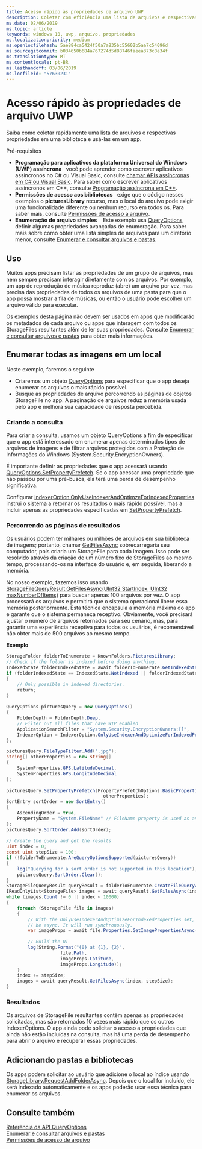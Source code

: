 ```yaml
---
title: Acesso rápido às propriedades de arquivo UWP
description: Coletar com eficiência uma lista de arquivos e respectivas propriedades em uma biblioteca para usar em um aplicativo UWP.
ms.date: 02/06/2019
ms.topic: article
keywords: windows 10, uwp, arquivo, propriedades
ms.localizationpriority: medium
ms.openlocfilehash: 5ae884ca5424f50a7a835bc55602b5aa7c54096d
ms.sourcegitcommit: b034650b684a767274d5d88746faeea373c8e34f
ms.translationtype: MT
ms.contentlocale: pt-BR
ms.lasthandoff: 03/06/2019
ms.locfileid: "57630231"
---
```

# <a name="fast-access-to-file-properties-in-uwp"></a>Acesso rápido às propriedades de arquivo UWP 

Saiba como coletar rapidamente uma lista de arquivos e respectivas propriedades em uma biblioteca e usá-las em um app.  

Pré-requisitos 
- **Programação para aplicativos da plataforma Universal do Windows (UWP) assíncrona**   você pode aprender como escrever aplicativos assíncronos no C# ou Visual Basic, consulte [chamar APIs assíncronas em C# ou Visual Basic](https://docs.microsoft.com/windows/uwp/threading-async/call-asynchronous-apis-in-csharp-or-visual-basic).     Para saber como escrever aplicativos assíncronos em C++, consulte [Programação assíncrona em C++](https://docs.microsoft.com/windows/uwp/threading-async/asynchronous-programming-in-cpp-universal-windows-platform-apps). 
- **Permissões de acesso aos bibliotecas**   exige que o código nesses exemplos o **picturesLibrary** recurso, mas o local do arquivo pode exigir uma funcionalidade diferente ou nenhum recurso em todos os. Para saber mais, consulte [Permissões de acesso a arquivo](https://docs.microsoft.com/windows/uwp/files/file-access-permissions). 
- **Enumeração de arquivo simples**    Este exemplo usa [QueryOptions](https://docs.microsoft.com/uwp/api/Windows.Storage.Search.QueryOptions) definir algumas propriedades avançadas de enumeração. Para saber mais sobre como obter uma lista simples de arquivos para um diretório menor, consulte [Enumerar e consultar arquivos e pastas](https://docs.microsoft.com/windows/uwp/files/quickstart-listing-files-and-folders). 

## <a name="usage"></a>Uso  
Muitos apps precisam listar as propriedades de um grupo de arquivos, mas nem sempre precisam interagir diretamente com os arquivos. Por exemplo, um app de reprodução de música reproduz (abre) um arquivo por vez, mas precisa das propriedades de todos os arquivos de uma pasta para que o app possa mostrar a fila de músicas, ou então o usuário pode escolher um arquivo válido para executar. 

Os exemplos desta página não devem ser usados em apps que modificarão os metadados de cada arquivo ou apps que interagem com todos os StorageFiles resultantes além de ler suas propriedades. Consulte [Enumerar e consultar arquivos e pastas](https://docs.microsoft.com/windows/uwp/files/quickstart-listing-files-and-folders) para obter mais informações. 

## <a name="enumerate-all-the-pictures-in-a-location"></a>Enumerar todas as imagens em um local 
Neste exemplo, faremos o seguinte
-  Criaremos um objeto [QueryOptions](https://docs.microsoft.com/uwp/api/Windows.Storage.Search.QueryOptions) para especificar que o app deseja enumerar os arquivos o mais rápido possível.
-  Busque as propriedades de arquivo percorrendo as páginas de objetos StorageFile no app. A paginação de arquivos reduz a memória usada pelo app e melhora sua capacidade de resposta percebida.

### <a name="creating-the-query"></a>Criando a consulta 
Para criar a consulta, usamos um objeto QueryOptions a fim de especificar que o app está interessado em enumerar apenas determinados tipos de arquivos de imagens e de filtrar arquivos protegidos com a Proteção de Informações do Windows (System.Security.EncryptionOwners). 

É importante definir as propriedades que o app acessará usando [QueryOptions.SetPropertyPrefetch](https://docs.microsoft.com/uwp/api/windows.storage.search.queryoptions.setpropertyprefetch). Se o app acessar uma propriedade que não passou por uma pré-busca, ela terá uma perda de desempenho significativa.

Configurar [IndexerOption.OnlyUseIndexerAndOptimzeForIndexedProperties](https://docs.microsoft.com/uwp/api/Windows.Storage.Search.IndexerOption) instrui o sistema a retornar os resultados o mais rápido possível, mas a incluir apenas as propriedades especificadas em [SetPropertyPrefetch](https://docs.microsoft.com/uwp/api/windows.storage.search.queryoptions.setpropertyprefetch). 

### <a name="paging-in-the-results"></a>Percorrendo as páginas de resultados 
Os usuários podem ter milhares ou milhões de arquivos em sua biblioteca de imagens; portanto, chamar [GetFilesAsync](https://docs.microsoft.com/uwp/api/windows.storage.search.storagefilequeryresult.getfilesasync) sobrecarregaria seu computador, pois criaria um StorageFile para cada imagem. Isso pode ser resolvido através da criação de um número fixo de StorageFiles ao mesmo tempo, processando-os na interface do usuário e, em seguida, liberando a memória. 

No nosso exemplo, fazemos isso usando [StorageFileQueryResult.GetFilesAsync(UInt32 StartIndex, UInt32 maxNumberOfItems)](https://docs.microsoft.com/uwp/api/windows.storage.search.storagefilequeryresult.getfilesasync) para buscar apenas 100 arquivos por vez. O app processará os arquivos e permitirá que o sistema operacional libere essa memória posteriormente. Esta técnica encapsula a memória máxima do app e garante que o sistema permaneça receptivo. Obviamente, você precisará ajustar o número de arquivos retornados para seu cenário, mas, para garantir uma experiência receptiva para todos os usuários, é recomendável não obter mais de 500 arquivos ao mesmo tempo.


**Exemplo**  
```csharp
StorageFolder folderToEnumerate = KnownFolders.PicturesLibrary; 
// Check if the folder is indexed before doing anything. 
IndexedState folderIndexedState = await folderToEnumerate.GetIndexedStateAsync(); 
if (folderIndexedState == IndexedState.NotIndexed || folderIndexedState == IndexedState.Unknown) 
{ 
    // Only possible in indexed directories.  
    return; 
} 
 
QueryOptions picturesQuery = new QueryOptions() 
{ 
    FolderDepth = FolderDepth.Deep, 
    // Filter out all files that have WIP enabled
    ApplicationSearchFilter = "System.Security.EncryptionOwners:[]", 
    IndexerOption = IndexerOption.OnlyUseIndexerAndOptimizeForIndexedProperties 
}; 

picturesQuery.FileTypeFilter.Add(".jpg"); 
string[] otherProperties = new string[] 
{ 
    SystemProperties.GPS.LatitudeDecimal, 
    SystemProperties.GPS.LongitudeDecimal 
}; 
 
picturesQuery.SetPropertyPrefetch(PropertyPrefetchOptions.BasicProperties | PropertyPrefetchOptions.ImageProperties, 
                                    otherProperties); 
SortEntry sortOrder = new SortEntry() 
{ 
    AscendingOrder = true, 
    PropertyName = "System.FileName" // FileName property is used as an example. Any property can be used here.  
}; 
picturesQuery.SortOrder.Add(sortOrder); 
 
// Create the query and get the results 
uint index = 0; 
const uint stepSize = 100; 
if (!folderToEnumerate.AreQueryOptionsSupported(picturesQuery)) 
{ 
    log("Querying for a sort order is not supported in this location"); 
    picturesQuery.SortOrder.Clear(); 
} 
StorageFileQueryResult queryResult = folderToEnumerate.CreateFileQueryWithOptions(picturesQuery); 
IReadOnlyList<StorageFile> images = await queryResult.GetFilesAsync(index, stepSize); 
while (images.Count != 0 || index < 10000) 
{ 
    foreach (StorageFile file in images) 
    { 
        // With the OnlyUseIndexerAndOptimizeForIndexedProperties set, this won't  
        // be async. It will run synchronously. 
        var imageProps = await file.Properties.GetImagePropertiesAsync(); 
 
        // Build the UI 
        log(String.Format("{0} at {1}, {2}", 
                    file.Path, 
                    imageProps.Latitude, 
                    imageProps.Longitude)); 
    } 
    index += stepSize; 
    images = await queryResult.GetFilesAsync(index, stepSize); 
} 
```

### <a name="results"></a>Resultados 
Os arquivos de StorageFile resultantes contêm apenas as propriedades solicitadas, mas são retornados 10 vezes mais rápido que os outros IndexerOptions. O app ainda pode solicitar o acesso a propriedades que ainda não estão incluídas na consulta, mas há uma perda de desempenho para abrir o arquivo e recuperar essas propriedades.  

## <a name="adding-folders-to-libraries"></a>Adicionando pastas a bibliotecas 
Os apps podem solicitar ao usuário que adicione o local ao índice usando [StorageLibrary.RequestAddFolderAsync](https://docs.microsoft.com/uwp/api/Windows.Storage.StorageLibrary.RequestAddFolderAsync). Depois que o local for incluído, ele será indexado automaticamente e os apps poderão usar essa técnica para enumerar os arquivos.
 
## <a name="see-also"></a>Consulte também
[Referência da API QueryOptions](https://docs.microsoft.com/uwp/api/windows.storage.search.queryoptions)  
[Enumerar e consultar arquivos e pastas](https://docs.microsoft.com/windows/uwp/files/quickstart-listing-files-and-folders)  
[Permissões de acesso de arquivo](https://docs.microsoft.com/windows/uwp/files/file-access-permissions)  
 
 
